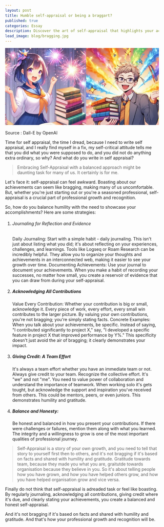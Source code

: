 ```yaml
---
layout: post
title: Humble self-appraisal or being a braggart?
published: true
categories: Essay
description: Discover the art of self-appraisal that highlights your achievements without sounding like a boast – it's simpler than you think!
lead_image: blog/bragging.jpg
---
```


<p><img src="/assets/images/blog/bragging.jpg" alt="Braggarts or humble proclaimation of self attitutde" class="responsive" />
</p>

<div class="footnote">
Source : Dall-E by OpenAI
</div>

Time for self appraisal, the time I dread, because I need to write self appraisal, and I really find myself in a fix, my self-critical attitude
tells me that you did what you were supposed to do, and you did not do anything extra ordinary, so why? And what do you write in self appraisal?

> Embracing Self-Appraisal with a balanced approach might be daunting task for many of us. It certainly is for me.

Let's face it: self-appraisal can feel awkward. Boasting about our achievements can seem like bragging, 
making many of us uncomfortable. But, whether you're just starting out or you're a seasoned professional, 
self-appraisal is a crucial part of professional growth and recognition. 

So, how do you balance humility with the need to showcase your accomplishments? Here are some strategies:

1. ###### Journaling for Reflection and Evidence
   Daily Journaling: Start with a simple habit - daily journaling. This isn't just about listing what you did; it's about reflecting on your experiences, challenges, and learnings. Tools like Logseq or Roam Research can be incredibly helpful. They allow you to organize your thoughts and achievements in an interconnected web, making it easier to see your growth over time.
   Documenting Achievements: Use your journal to document your achievements. When you make a habit of recording your successes, no matter how small, you create a reservoir of evidence that you can draw from during your self-appraisal.
2. ##### Acknowledging All Contributions
   Value Every Contribution: Whether your contribution is big or small, acknowledge it. Every piece of work, every effort, every small win contributes to the larger picture. By valuing your own contributions, you're not bragging; you're simply stating facts.
   Concrete Examples: When you talk about your achievements, be specific. Instead of saying, "I contributed significantly to project X," say, "I developed a specific feature in project X that improved performance by Y%." This specificity doesn't just avoid the air of bragging; it clearly demonstrates your impact.
3. ##### Giving Credit: A Team Effort
   It's always a team effort whether you have an immediate team or not. Always give credit to your team. Recognize the collective effort. It's "we" and not "me". You need to value power of collaboration and understand the importance of teamwork.
   When working solo it's gets tought, but acknowledge the support and inspiration you've received from others. This could be mentors, peers, or even juniors. This demonstrates humility and gratitude.
4. ##### Balance and Honesty: 
   Be honest and balanced in how you present your contributions. If there were challenges or failures, mention them along with what you learned. The integrity and a willingness to grow is one of the most important qualities of professional journey.


> Self-Appraisal is a story of your own growth, and you need to tell that story to yourself first then to others, and it's not bragging if it's based on facts and shared with humility and gratitude. 
Gratitude towards team, because they made you what you are, graitutde towards organisation because they believe in you. So it's about
telling people how you have grown, and how you have helped others grow, and how you have helped organisation grow and vice versa.
      
Finally do not think that self-appraisal is adreaded task or feel like boasting. By regularly journaling, acknowledging all contributions, giving credit where it's due, and clearly stating your achievements, 
you create a balanced and honest self-appraisal. 

And it's not bragging if it's based on facts and shared with humility and gratitude. And that's how your professional growth and recognition will be.